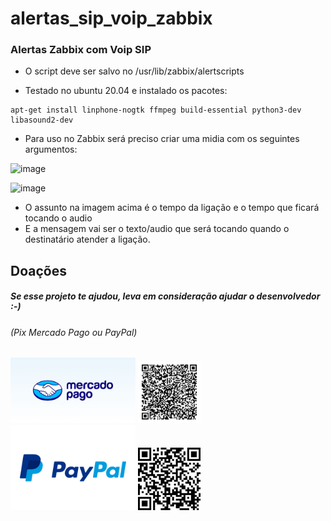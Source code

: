 # alertas_sip_voip_zabbix
### Alertas Zabbix com Voip SIP

- O script deve ser salvo no /usr/lib/zabbix/alertscripts

- Testado no ubuntu 20.04 e instalado os pacotes:
~~~
apt-get install linphone-nogtk ffmpeg build-essential python3-dev libasound2-dev
~~~

- Para uso no Zabbix será preciso criar uma midia com os seguintes argumentos:

![image](https://github.com/marcilioramos/alertas_sip_voip_zabbix/assets/48597831/7b307f3e-28ca-44eb-af74-6569a7329e54)

![image](https://github.com/marcilioramos/alertas_sip_voip_zabbix/assets/48597831/4b59bdf2-e66e-4167-a1ea-f382b7bf2a8f)
- O assunto na imagem acima é o tempo da ligação e o tempo que ficará tocando o audio
- E a mensagem vai ser o texto/audio que será tocando quando o destinatário atender a ligação.



## Doações 
##### Se esse projeto te ajudou, leva em consideração ajudar o desenvolvedor :-)
###### (Pix Mercado Pago ou PayPal)


[<img src="https://github.com/marcilioramos/estudos_msr/blob/main/repoimagens/logo-mercadopago.jpg?raw=true" width="200">](https://seu_link_de_doacao_no_Mercado_Pago)
[<img src="https://raw.githubusercontent.com/marcilioramos/estudos_msr/main/repoimagens/qrcode-mercadolivre.jpeg?raw=true" width="100">](https://seu_QR_Code_no_Mercado_Pago)
[<img src="https://raw.githubusercontent.com/marcilioramos/estudos_msr/main/repoimagens/paypal.jpg?raw=true" width="200">](https://seu_link_de_doacao_no_Mercado_Pago)
[<img src="https://raw.githubusercontent.com/marcilioramos/estudos_msr/main/repoimagens/QR%20Code.png?raw=true" width="100">](https://seu_QR_Code_no_Mercado_Pago)
